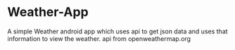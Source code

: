 # Weather-App
A simple Weather android app which uses api to get json data and uses that information to view the weather.
api from openweathermap.org
